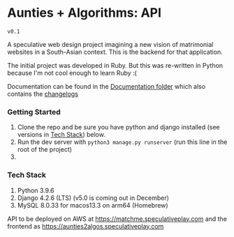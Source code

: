 # Aunties + Algorithms: API

`v0.1`

A speculative web design project imagining a new vision of matrimonial websites in a South-Asian context. This is the backend for that application.

The initial project was developed in Ruby. But this was re-written in Python because I'm not cool enough to learn Ruby :(

Documentation can be found in the [Documentation folder](./Documentation) which also contains the [changelogs](./Documentation/Changelogs/)

### Getting Started

1. Clone the repo and be sure you have python and django installed (see versions in [Tech Stack](#tech-stack)) below.
2. Run the dev server with `python3 manage.py runserver` (run this line in the root of the project)
3. 

### Tech Stack

1. Python 3.9.6
2. Django 4.2.6 (LTS) (v5.0 is coming out in December)
3. MySQL 8.0.33 for macos13.3 on arm64 (Homebrew)

API to be deployed on AWS at https://matchme.speculativeplay.com and the frontend as https://aunties2algos.speculativeplay.com

